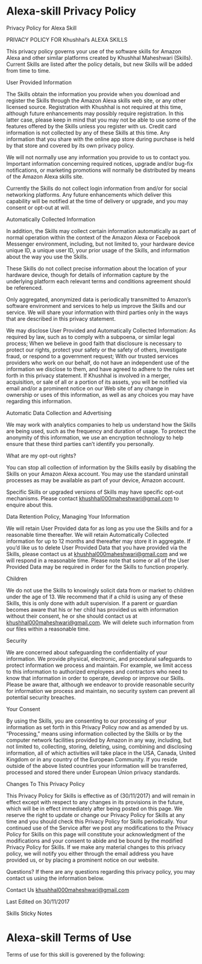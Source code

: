 # Alexa-skill Privacy Policy
Privacy Policy for Alexa Skill

PRIVACY POLICY FOR Khushhal’s ALEXA SKILLS
 
This privacy policy governs your use of the software skills for Amazon Alexa and other similar platforms created by Khushhal Maheshwari (Skills). Current Skills are listed after the policy details, but new Skills will be added from time to time.

 
User Provided Information

The Skills obtain the information you provide when you download and register the Skills through the Amazon Alexa skills web site, or any other licensed source. Registration with Khushhal is not required at this time, although future enhancements may possibly require registration. In this latter case, please keep in mind that you may not be able to use some of the features offered by the Skills unless you register with us. Credit card information is not collected by any of these Skills at this time. Any information that you share with the online app store during purchase is held by that store and covered by its own privacy policy.

We will not normally use any information you provide to us to contact you. Important information concerning required notices, upgrade and/or bug-fix notifications, or marketing promotions will normally be distributed by means of the Amazon Alexa skills site.

Currently the Skills do not collect login information from and/or for social networking platforms. Any future enhancements which deliver this capability will be notified at the time of delivery or upgrade, and you may consent or opt-out at will.

 
Automatically Collected Information

In addition, the Skills may collect certain information automatically as part of normal operation within the context of the Amazon Alexa or Facebook Messenger environment, including, but not limited to, your hardware device unique ID, a unique user ID, your prior usage of the Skills, and information about the way you use the Skills.

These Skills do not collect precise information about the location of your hardware device, though for details of information capture by the underlying platform each relevant terms and conditions agreement should be referenced.

Only aggregated, anonymized data is periodically transmitted to Amazon’s software environment and services to help us improve the Skills and our service. We will share your information with third parties only in the ways that are described in this privacy statement.

We may disclose User Provided and Automatically Collected Information:
As required by law, such as to comply with a subpoena, or similar legal process;
When we believe in good faith that disclosure is necessary to protect our rights, protect your safety or the safety of others, investigate fraud, or respond to a government request;
With our trusted services providers who work on our behalf, do not have an independent use of the information we disclose to them, and have agreed to adhere to the rules set forth in this privacy statement.
If Khushhal is involved in a merger, acquisition, or sale of all or a portion of its assets, you will be notified via email and/or a prominent notice on our Web site of any change in ownership or uses of this information, as well as any choices you may have regarding this information.

 
Automatic Data Collection and Advertising

We may work with analytics companies to help us understand how the Skills are being used, such as the frequency and duration of usage. To protect the anonymity of this information, we use an encryption technology to help ensure that these third parties can’t identify you personally.

 
What are my opt-out rights?

You can stop all collection of information by the Skills easily by disabling the Skills on your Amazon Alexa account. You may use the standard uninstall processes as may be available as part of your device, Amazon account.

Specific Skills or upgraded versions of Skills may have specific opt-out mechanisms. Please contact khushhal000maheshwari@gmail.com to enquire about this.

 
Data Retention Policy, Managing Your Information

We will retain User Provided data for as long as you use the Skills and for a reasonable time thereafter. We will retain Automatically Collected information for up to 12 months and thereafter may store it in aggregate. If you’d like us to delete User Provided Data that you have provided via the Skills, please contact us at khushhal000maheshwari@gmail.com and we will respond in a reasonable time. Please note that some or all of the User Provided Data may be required in order for the Skills to function properly.

 
Children

We do not use the Skills to knowingly solicit data from or market to children under the age of 13. We recommend that if a child is using any of these Skills, this is only done with adult supervision. If a parent or guardian becomes aware that his or her child has provided us with information without their consent, he or she should contact us at khushhal000maheshwari@gmail.com. We will delete such information from our files within a reasonable time.

 
Security

We are concerned about safeguarding the confidentiality of your information. We provide physical, electronic, and procedural safeguards to protect information we process and maintain. For example, we limit access to this information to authorized employees and contractors who need to know that information in order to operate, develop or improve our Skills. Please be aware that, although we endeavor to provide reasonable security for information we process and maintain, no security system can prevent all potential security breaches.

 
Your Consent

By using the Skills, you are consenting to our processing of your information as set forth in this Privacy Policy now and as amended by us. “Processing,” means using information collected by the Skills or by the computer network facilities provided by Amazon in any way, including, but not limited to, collecting, storing, deleting, using, combining and disclosing information, all of which activities will take place in the USA, Canada, United Kingdom or in any country of the European Community. If you reside outside of the above listed countries your information will be transferred, processed and stored there under European Union privacy standards.

 
Changes To This Privacy Policy

This Privacy Policy for Skills is effective as of (30/11/2017) and will remain in effect except with respect to any changes in its provisions in the future, which will be in effect immediately after being posted on this page. We reserve the right to update or change our Privacy Policy for Skills at any time and you should check this Privacy Policy for Skills periodically. Your continued use of the Service after we post any modifications to the Privacy Policy for Skills on this page will constitute your acknowledgment of the modifications and your consent to abide and be bound by the modified Privacy Policy for Skills. If we make any material changes to this privacy policy, we will notify you either through the email address you have provided us, or by placing a prominent notice on our website.

 
Questions?
If there are any questions regarding this privacy policy, you may contact us using the information below.

Contact Us
khushhal000maheshwari@gmail.com

Last Edited on 30/11/2017

Skills
Sticky Notes

# Alexa-skill Terms of Use
Terms of use for this skill is goverened by the following:
